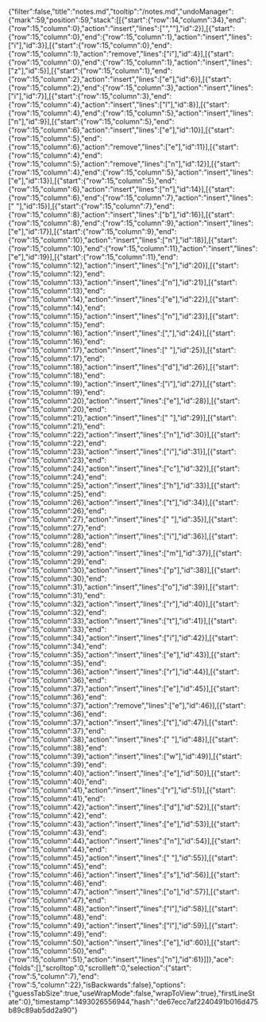 {"filter":false,"title":"notes.md","tooltip":"/notes.md","undoManager":{"mark":59,"position":59,"stack":[[{"start":{"row":14,"column":34},"end":{"row":15,"column":0},"action":"insert","lines":["",""],"id":2}],[{"start":{"row":15,"column":0},"end":{"row":15,"column":1},"action":"insert","lines":["i"],"id":3}],[{"start":{"row":15,"column":0},"end":{"row":15,"column":1},"action":"remove","lines":["i"],"id":4}],[{"start":{"row":15,"column":0},"end":{"row":15,"column":1},"action":"insert","lines":["z"],"id":5}],[{"start":{"row":15,"column":1},"end":{"row":15,"column":2},"action":"insert","lines":["e"],"id":6}],[{"start":{"row":15,"column":2},"end":{"row":15,"column":3},"action":"insert","lines":["i"],"id":7}],[{"start":{"row":15,"column":3},"end":{"row":15,"column":4},"action":"insert","lines":["l"],"id":8}],[{"start":{"row":15,"column":4},"end":{"row":15,"column":5},"action":"insert","lines":["n"],"id":9}],[{"start":{"row":15,"column":5},"end":{"row":15,"column":6},"action":"insert","lines":["e"],"id":10}],[{"start":{"row":15,"column":5},"end":{"row":15,"column":6},"action":"remove","lines":["e"],"id":11}],[{"start":{"row":15,"column":4},"end":{"row":15,"column":5},"action":"remove","lines":["n"],"id":12}],[{"start":{"row":15,"column":4},"end":{"row":15,"column":5},"action":"insert","lines":["e"],"id":13}],[{"start":{"row":15,"column":5},"end":{"row":15,"column":6},"action":"insert","lines":["n"],"id":14}],[{"start":{"row":15,"column":6},"end":{"row":15,"column":7},"action":"insert","lines":[" "],"id":15}],[{"start":{"row":15,"column":7},"end":{"row":15,"column":8},"action":"insert","lines":["b"],"id":16}],[{"start":{"row":15,"column":8},"end":{"row":15,"column":9},"action":"insert","lines":["e"],"id":17}],[{"start":{"row":15,"column":9},"end":{"row":15,"column":10},"action":"insert","lines":["n"],"id":18}],[{"start":{"row":15,"column":10},"end":{"row":15,"column":11},"action":"insert","lines":["e"],"id":19}],[{"start":{"row":15,"column":11},"end":{"row":15,"column":12},"action":"insert","lines":["n"],"id":20}],[{"start":{"row":15,"column":12},"end":{"row":15,"column":13},"action":"insert","lines":["n"],"id":21}],[{"start":{"row":15,"column":13},"end":{"row":15,"column":14},"action":"insert","lines":["e"],"id":22}],[{"start":{"row":15,"column":14},"end":{"row":15,"column":15},"action":"insert","lines":["n"],"id":23}],[{"start":{"row":15,"column":15},"end":{"row":15,"column":16},"action":"insert","lines":[","],"id":24}],[{"start":{"row":15,"column":16},"end":{"row":15,"column":17},"action":"insert","lines":[" "],"id":25}],[{"start":{"row":15,"column":17},"end":{"row":15,"column":18},"action":"insert","lines":["d"],"id":26}],[{"start":{"row":15,"column":18},"end":{"row":15,"column":19},"action":"insert","lines":["i"],"id":27}],[{"start":{"row":15,"column":19},"end":{"row":15,"column":20},"action":"insert","lines":["e"],"id":28}],[{"start":{"row":15,"column":20},"end":{"row":15,"column":21},"action":"insert","lines":[" "],"id":29}],[{"start":{"row":15,"column":21},"end":{"row":15,"column":22},"action":"insert","lines":["n"],"id":30}],[{"start":{"row":15,"column":22},"end":{"row":15,"column":23},"action":"insert","lines":["i"],"id":31}],[{"start":{"row":15,"column":23},"end":{"row":15,"column":24},"action":"insert","lines":["c"],"id":32}],[{"start":{"row":15,"column":24},"end":{"row":15,"column":25},"action":"insert","lines":["h"],"id":33}],[{"start":{"row":15,"column":25},"end":{"row":15,"column":26},"action":"insert","lines":["t"],"id":34}],[{"start":{"row":15,"column":26},"end":{"row":15,"column":27},"action":"insert","lines":[" "],"id":35}],[{"start":{"row":15,"column":27},"end":{"row":15,"column":28},"action":"insert","lines":["i"],"id":36}],[{"start":{"row":15,"column":28},"end":{"row":15,"column":29},"action":"insert","lines":["m"],"id":37}],[{"start":{"row":15,"column":29},"end":{"row":15,"column":30},"action":"insert","lines":["p"],"id":38}],[{"start":{"row":15,"column":30},"end":{"row":15,"column":31},"action":"insert","lines":["o"],"id":39}],[{"start":{"row":15,"column":31},"end":{"row":15,"column":32},"action":"insert","lines":["r"],"id":40}],[{"start":{"row":15,"column":32},"end":{"row":15,"column":33},"action":"insert","lines":["t"],"id":41}],[{"start":{"row":15,"column":33},"end":{"row":15,"column":34},"action":"insert","lines":["i"],"id":42}],[{"start":{"row":15,"column":34},"end":{"row":15,"column":35},"action":"insert","lines":["e"],"id":43}],[{"start":{"row":15,"column":35},"end":{"row":15,"column":36},"action":"insert","lines":["r"],"id":44}],[{"start":{"row":15,"column":36},"end":{"row":15,"column":37},"action":"insert","lines":["e"],"id":45}],[{"start":{"row":15,"column":36},"end":{"row":15,"column":37},"action":"remove","lines":["e"],"id":46}],[{"start":{"row":15,"column":36},"end":{"row":15,"column":37},"action":"insert","lines":["t"],"id":47}],[{"start":{"row":15,"column":37},"end":{"row":15,"column":38},"action":"insert","lines":[" "],"id":48}],[{"start":{"row":15,"column":38},"end":{"row":15,"column":39},"action":"insert","lines":["w"],"id":49}],[{"start":{"row":15,"column":39},"end":{"row":15,"column":40},"action":"insert","lines":["e"],"id":50}],[{"start":{"row":15,"column":40},"end":{"row":15,"column":41},"action":"insert","lines":["r"],"id":51}],[{"start":{"row":15,"column":41},"end":{"row":15,"column":42},"action":"insert","lines":["d"],"id":52}],[{"start":{"row":15,"column":42},"end":{"row":15,"column":43},"action":"insert","lines":["e"],"id":53}],[{"start":{"row":15,"column":43},"end":{"row":15,"column":44},"action":"insert","lines":["n"],"id":54}],[{"start":{"row":15,"column":44},"end":{"row":15,"column":45},"action":"insert","lines":[" "],"id":55}],[{"start":{"row":15,"column":45},"end":{"row":15,"column":46},"action":"insert","lines":["s"],"id":56}],[{"start":{"row":15,"column":46},"end":{"row":15,"column":47},"action":"insert","lines":["o"],"id":57}],[{"start":{"row":15,"column":47},"end":{"row":15,"column":48},"action":"insert","lines":["l"],"id":58}],[{"start":{"row":15,"column":48},"end":{"row":15,"column":49},"action":"insert","lines":["l"],"id":59}],[{"start":{"row":15,"column":49},"end":{"row":15,"column":50},"action":"insert","lines":["e"],"id":60}],[{"start":{"row":15,"column":50},"end":{"row":15,"column":51},"action":"insert","lines":["n"],"id":61}]]},"ace":{"folds":[],"scrolltop":0,"scrollleft":0,"selection":{"start":{"row":5,"column":7},"end":{"row":5,"column":22},"isBackwards":false},"options":{"guessTabSize":true,"useWrapMode":false,"wrapToView":true},"firstLineState":0},"timestamp":1493026556944,"hash":"de67ecc7af2240491b016d475b89c89ab5dd2a90"}